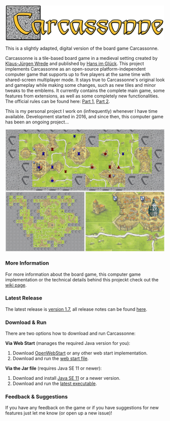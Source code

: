 
<p align="center"> 
	<img alt="carcassonne logo" src="src/main/resources/splash@200pct.png?raw=true" width="500">
</p>

This is a slightly adapted, digital version of the board game Carcassonne.

Carcassonne is a tile-based board game in a medieval setting created by [Klaus-Jürgen Wrede](https://www.kjwrede.de/) and published by [Hans im Glück](https://www.hans-im-glueck.de/en/verlag.html).
This project implements Carcassonne as an open-source platform-independent computer game that supports up to five players at the same time with shared-screen multiplayer mode. It stays true to Carcassonne's original look and gameplay while making some changes, such as new tiles and minor tweaks to the emblems. It currently contains the complete main game, some features from extensions, as well as some completely new functionalities.
The official rules can be found here: [Part 1](https://images.zmangames.com/filer_public/d5/20/d5208d61-8583-478b-a06d-b49fc9cd7aaa/zm7810_carcassonne_rules.pdf), [Part 2](https://images.zmangames.com/filer_public/14/af/14af825c-9879-42b8-851d-35ce41df7767/carcassonne-supplement.pdf).

This is my personal project I work on (infrequently) whenever I have time available.
Development started in 2016, and since then, this computer game has been an ongoing project...

<p align="center">
	<img alt="a screenshot of the game" src="preview.jpg?raw=true" width="850">
</p>

### More Information
For more information about the board game, this computer game implementation or the technical details behind this projeckt check out the [wiki page](https://github.com/tsaglam/Carcassonne/wiki).

### Latest Release
The latest release is [version 1.7](https://github.com/tsaglam/Carcassonne/releases/tag/v1.7), all release notes can be found [here](https://github.com/tsaglam/Carcassonne/releases).

### Download & Run
There are two options how to download and run Carcassonne:

**Via Web Start** (manages the required Java version for you):
 1. Download [OpenWebStart](https://openwebstart.com/download/) or any other web start implementation.
 2. Download and run the [web start file](https://github.com/tsaglam/Carcassonne/releases/download/v1.7/Carcassonne-v1.7.jnlp).

**Via the Jar file** (requires Java SE 11 or newer):
 1. Download and install [Java SE 11](https://www.oracle.com/de/java/technologies/javase-downloads.html) or a newer version.
 2. Download and run the [latest executable](https://github.com/tsaglam/Carcassonne/releases/download/v1.7/Carcassonne-v1.7.jar).

### Feedback & Suggestions
If you have any feedback on the game or if you have suggestions for new features just let me know (or open up a new issue)!
